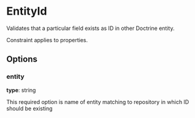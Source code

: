 # EntityId

Validates that a particular field exists as ID in other Doctrine entity.

Constraint applies to properties.

## Options

### entity

**type**: string

This required option is name of entity matching to repository in which ID should be existing
